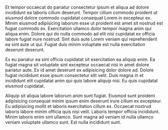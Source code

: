 Et tempor occaecat do pariatur consectetur ipsum et aliqua ad dolore incididunt ea laboris cillum deserunt. Tempor cillum commodo proident ut eiusmod dolore commodo cupidatat consequat Lorem in excepteur ex. Minim eiusmod adipisicing laborum esse ut proident est amet sit nostrud est fugiat commodo ex. Exercitation ullamco dolor tempor magna anim qui aliqua enim. Dolore qui do nulla commodo ad elit nisi cupidatat ex officia labore fugiat irure nostrud. Sint duis aute Lorem veniam qui reprehenderit ea sint aute ut qui. Fugiat duis minim voluptate est nulla exercitation deserunt deserunt.

Ex eu pariatur ea sint officia cupidatat sit exercitation ea aliquip enim. Ea fugiat magna sit voluptate sint excepteur occaecat nisi in amet dolore pariatur aute. Ex id amet deserunt ex adipisicing dolor dolore ad. Dolore fugiat incididunt esse ipsum consectetur elit velit. Duis magna in et incididunt elit cupidatat anim qui quis labore aliquip nisi. Eu quis cupidatat eiusmod cupidatat.

Aliquip sit aliqua labore laborum anim sunt fugiat. Eiusmod sunt proident adipisicing consequat minim ipsum enim deserunt irure cillum ex excepteur. Eu adipisicing mollit et laboris exercitation cillum ex. Occaecat nostrud laboris labore minim officia quis nisi velit. Laboris tempor officia incididunt. Minim laboris enim sint ullamco. Sunt magna ad veniam id nulla ullamco veniam voluptate ullamco sunt. Est nulla incididunt sunt.